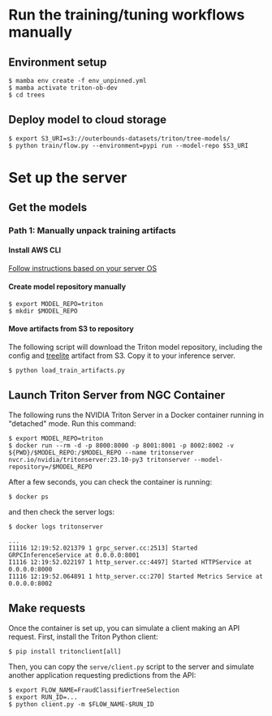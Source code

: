 # Run the training/tuning workflows manually

## Environment setup
```
$ mamba env create -f env_unpinned.yml
$ mamba activate triton-ob-dev
$ cd trees
```

## Deploy model to cloud storage
```
$ export S3_URI=s3://outerbounds-datasets/triton/tree-models/
$ python train/flow.py --environment=pypi run --model-repo $S3_URI
```

# Set up the server

## Get the models

### Path 1: Manually unpack training artifacts

#### Install AWS CLI
[Follow instructions based on your server OS](https://docs.aws.amazon.com/cli/latest/userguide/getting-started-install.html)

#### Create model repository manually
```
$ export MODEL_REPO=triton
$ mkdir $MODEL_REPO
```

#### Move artifacts from S3 to repository
The following script will download the Triton model repository, including the config and [treelite](https://treelite.readthedocs.io/en/latest/) artifact from S3. Copy it to your inference server. 
```
$ python load_train_artifacts.py
```

## Launch Triton Server from NGC Container
The following runs the NVIDIA Triton Server in a Docker container running in "detached" mode. Run this command:
```
$ export MODEL_REPO=triton
$ docker run --rm -d -p 8000:8000 -p 8001:8001 -p 8002:8002 -v ${PWD}/$MODEL_REPO:/$MODEL_REPO --name tritonserver nvcr.io/nvidia/tritonserver:23.10-py3 tritonserver --model-repository=/$MODEL_REPO
```

After a few seconds, you can check the container is running:
```
$ docker ps
```
and then check the server logs:
```
$ docker logs tritonserver

...
I1116 12:19:52.021379 1 grpc_server.cc:2513] Started GRPCInferenceService at 0.0.0.0:8001
I1116 12:19:52.022197 1 http_server.cc:4497] Started HTTPService at 0.0.0.0:8000
I1116 12:19:52.064891 1 http_server.cc:270] Started Metrics Service at 0.0.0.0:8002
```

## Make requests
Once the container is set up, you can simulate a client making an API request.
First, install the Triton Python client:
```
$ pip install tritonclient[all]
```
Then, you can copy the `serve/client.py` script to the server and simulate another application requesting predictions from the API:
```
$ export FLOW_NAME=FraudClassifierTreeSelection
$ export RUN_ID=... 
$ python client.py -m $FLOW_NAME-$RUN_ID
```